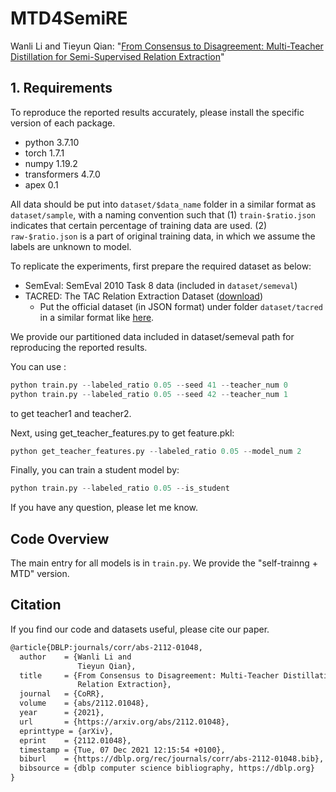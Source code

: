 # MTD4SemiRE
Wanli Li and Tieyun Qian: "[From Consensus to Disagreement: Multi-Teacher Distillation for Semi-Supervised Relation Extraction](https://arxiv.org/abs/2112.01048)"
## 1. Requirements
 To reproduce the reported results accurately, please install the specific version of each package.
* python 3.7.10
* torch 1.7.1
* numpy 1.19.2
* transformers 4.7.0
* apex 0.1

All data should be put into `dataset/$data_name` folder in a similar format as `dataset/sample`, with a naming convention such that (1) `train-$ratio.json` indicates that certain percentage of training data are used. (2) `raw-$ratio.json` is a part of original training data, in which we assume the labels are unknown to model.

To replicate the experiments, first prepare the required dataset as below:

- SemEval: SemEval 2010 Task 8 data (included in `dataset/semeval`)
- TACRED: The TAC Relation Extraction Dataset ([download](https://catalog.ldc.upenn.edu/LDC2018T24))
  - Put the official dataset (in JSON format) under folder `dataset/tacred` in a similar format like [here](https://github.com/yuhaozhang/tacred-relation/tree/master/dataset/tacred).

We provide our partitioned data included in dataset/semeval path for reproducing the reported results.


You can use :
```python
python train.py --labeled_ratio 0.05 --seed 41 --teacher_num 0
python train.py --labeled_ratio 0.05 --seed 42 --teacher_num 1
```

to get teacher1 and teacher2.

Next, using get_teacher_features.py to get feature.pkl:
```python
python get_teacher_features.py --labeled_ratio 0.05 --model_num 2
```

Finally, you can train a student model by:
```python
python train.py --labeled_ratio 0.05 --is_student
```
If you have any question, please let me know.

## Code Overview
The main entry for all models is in `train.py`. We provide the "self-trainng + MTD" version.

## Citation
If you find our code and datasets useful, please cite our paper.
```latex
@article{DBLP:journals/corr/abs-2112-01048,
  author    = {Wanli Li and
               Tieyun Qian},
  title     = {From Consensus to Disagreement: Multi-Teacher Distillation for Semi-Supervised
               Relation Extraction},
  journal   = {CoRR},
  volume    = {abs/2112.01048},
  year      = {2021},
  url       = {https://arxiv.org/abs/2112.01048},
  eprinttype = {arXiv},
  eprint    = {2112.01048},
  timestamp = {Tue, 07 Dec 2021 12:15:54 +0100},
  biburl    = {https://dblp.org/rec/journals/corr/abs-2112-01048.bib},
  bibsource = {dblp computer science bibliography, https://dblp.org}
}
```
